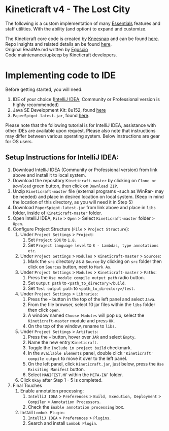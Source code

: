 # Kineticraft v4 - The Lost City
The following is a custom implementation of many <a href="https://dev.bukkit.org/projects/essentials">Essentials</a> features and staff utilities. With the ability (and option) to expand and customize.

The Kineticraft core code is created by <a href="https://github.com/Kneesnap">Kneesnap</a> and can be found <a href="https://github.com/Kneesnap/Kineticraft">here</a>.
<br />
Repo insights and related details an be found <a href="https://github.com/Kneesnap/Kineticraft/graphs/contributors">here</a>.
<br />
Original ReadMe.md written by <a href="https://github.com/Egoscio">Egoscio</a>
<br />
Code maintenance/upkeep by Kineticraft developers.

# Implementing code to IDE
Before getting started, you will need:
1. IDE of your choice (<a href="https://www.jetbrains.com/idea/download/">IntelliJ IDEA</a>, Community or Professional version is highly recommended)
2. Java SE Development Kit: 8u152, found <a href="http://www.oracle.com/technetwork/java/javase/downloads/java-archive-javase8-2177648.html">here</a>
3. `PaperSpigot-latest.jar`, found <a href="https://yivesmirror.com/downloads/paperspigot">here</a>.

Please note that the following tutorial is for IntelliJ IDEA, assistance with other IDEs are available upon request.
Please also note that instructions may differ between various operating system. Below instructions are gear for OS users.

## Setup Instructions for IntelliJ IDEA:

1. Download IntelliJ IDEA (Community or Professional version) from link above and install it to local system.
2. Download the repository `Kineticraft-master` by clicking on `Clone or Download` green button, then click on `Download ZIP`.
3. Unzip `Kineticraft-master` file (external programs -such as WinRar- may be needed) and place in desired location on local system.
(Keep in mind the location of this directory, as you will need it in Step 5)
4. Download `PaperSpigot-latest.jar` from link above and place in `libs` folder, inside of `Kineticraft-master` folder.
5. Open IntelliJ IDEA, `File` > `Open` > Select `Kineticraft-master` folder > `Open`.
6. Configure Project Structure (`File` > `Project Structure`):
    1. Under `Project Settings` > `Project`:
        1. Set `Project SDK` to `1.8`.
        2. Set `Project language level` to `8 - Lambdas, type annotations etc`.
    2. Under `Project Settings` > `Modules` > `Kineticraft-master` > `Sources`:
        1. Mark the `src` directory as a `Source` by clicking on `src` folder then click on `Sources` button, next to `Mark As`.
    3. Under `Project Settings` > `Modules` > `Kineticraft-master` > `Paths`:
        1. Press the `Use module compile output path` radio button.
        2. Set `Output path` to `<path_to_directory>/build`.
        3. Set `Test output path` to `<path_to_directory>/test`.
    4. Under `Project Settings` > `Libraries`:
        1. Press the `+` button in the top of the left panel and select `Java`.
        2. From the file browser, select 10 jar files within the `libs` folder then click `open`.
        3. A window named `Choose Modules` will pop up, select the `Kineticraft-master` module and press `OK`.
        4. On the top of the window, rename to `libs`.
    5. Under `Project Settings` > `Artifacts`:
        1. Press the `+` button, hover over `JAR` and select `Empty`.
        2. Name the new entry `Kineticraft`.
        3. Toggle the `Include in project build` checkmark.
        4. In the `Available Elements` panel, double click `'Kineticraft' compile output` to move it over to the left panel.
        5. On the left panel, click `Kineticraft.jar`, just below, press the `Use Exisiting Manifest` button.
        6. Select `MANIFEST.MF` within the `META-INF` folder.
    6. Click `Okay` after Step 1 - 5 is completed.
7. Final Touches
    1. Enable annotation processing:
        1. `IntelliJ IDEA` > `Preferences` > `Build, Execution, Deployment` > `Compiler` > `Annotation Processors`.
        2. Check the `Enable annotation processing` box.
    2. Install `Lombok Plugin`:
        1. `IntelliJ IDEA` > `Preferences` > `Plugins`.
        2. Search and install `Lombok Plugin`.
